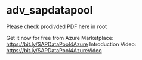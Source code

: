 # adv_sapdatapool
Please check prodivded PDF here in root

Get it now for free from Azure Marketplace: https://bit.ly/SAPDataPool4Azure
Introduction Video: https://bit.ly/SAPDataPool4AzureVideo 
